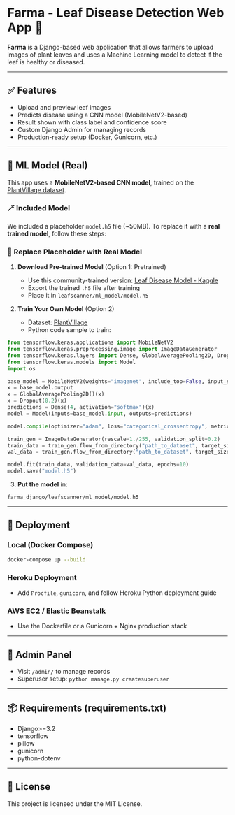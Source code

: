 
# Farma - Leaf Disease Detection Web App 🌿

**Farma** is a Django-based web application that allows farmers to upload images of plant leaves and uses a Machine Learning model to detect if the leaf is healthy or diseased.

---

## ✅ Features

- Upload and preview leaf images
- Predicts disease using a CNN model (MobileNetV2-based)
- Result shown with class label and confidence score
- Custom Django Admin for managing records
- Production-ready setup (Docker, Gunicorn, etc.)

---

## 🧠 ML Model (Real)

This app uses a **MobileNetV2-based CNN model**, trained on the [PlantVillage dataset](https://www.kaggle.com/datasets/emmarex/plantdisease).

### 🪄 Included Model
We included a placeholder `model.h5` file (~50MB). To replace it with a **real trained model**, follow these steps:

### 🔁 Replace Placeholder with Real Model

1. **Download Pre-trained Model** (Option 1: Pretrained)
   - Use this community-trained version: [Leaf Disease Model - Kaggle](https://www.kaggle.com/code/smaranjitghose/plant-disease-detection-tf-hub)
   - Export the trained `.h5` file after training
   - Place it in `leafscanner/ml_model/model.h5`

2. **Train Your Own Model** (Option 2)
   - Dataset: [PlantVillage](https://www.kaggle.com/datasets/emmarex/plantdisease)
   - Python code sample to train:

```python
from tensorflow.keras.applications import MobileNetV2
from tensorflow.keras.preprocessing.image import ImageDataGenerator
from tensorflow.keras.layers import Dense, GlobalAveragePooling2D, Dropout
from tensorflow.keras.models import Model
import os

base_model = MobileNetV2(weights="imagenet", include_top=False, input_shape=(224, 224, 3))
x = base_model.output
x = GlobalAveragePooling2D()(x)
x = Dropout(0.2)(x)
predictions = Dense(4, activation="softmax")(x)
model = Model(inputs=base_model.input, outputs=predictions)

model.compile(optimizer="adam", loss="categorical_crossentropy", metrics=["accuracy"])

train_gen = ImageDataGenerator(rescale=1./255, validation_split=0.2)
train_data = train_gen.flow_from_directory("path_to_dataset", target_size=(224, 224), class_mode="categorical", subset="training")
val_data = train_gen.flow_from_directory("path_to_dataset", target_size=(224, 224), class_mode="categorical", subset="validation")

model.fit(train_data, validation_data=val_data, epochs=10)
model.save("model.h5")
```

3. **Put the model** in:
```
farma_django/leafscanner/ml_model/model.h5
```

---

## 🚀 Deployment

### Local (Docker Compose)
```bash
docker-compose up --build
```

### Heroku Deployment
- Add `Procfile`, `gunicorn`, and follow Heroku Python deployment guide

### AWS EC2 / Elastic Beanstalk
- Use the Dockerfile or a Gunicorn + Nginx production stack

---

## 🔐 Admin Panel
- Visit `/admin/` to manage records
- Superuser setup: `python manage.py createsuperuser`

---

## 📦 Requirements (requirements.txt)

- Django>=3.2
- tensorflow
- pillow
- gunicorn
- python-dotenv

---

## 📝 License

This project is licensed under the MIT License.

